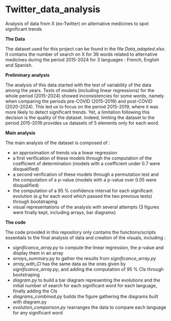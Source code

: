 # Twitter_data_analysis
Analysis of data from X (ex-Twitter) on alternative medicines to spot significant trends

**The Data**

The dataset used for this project can be found in the file *Data_adapted.xlsx*. It contains the number of search on X for 39 words related to alternative medicines during the period 2015-2024 for 3 languages : French, English and Spanish.

**Preliminary analysis**

The analysis of this data started with the test of variability of the data among the years. Tests of models (including linear regressions) for the whole period (2015-2024) showed inconsistencies for some words, namely when comparing the periods pre-COVID (2015-2019) and post-COVID (2020-2024). This led us to focus on the period 2015-2019, where it was more likely to detect significant trends. Yet, a limitation following this decision is the quality of the dataset. Indeed, limiting the dataset to the period 2015-2019 provides us datasets of 5 elements only for each word.

**Main analysis**

The main analysis of the dataset is composed of :
- an approximation of trends via a linear regression
- a first verification of these models through the computation of the coefficient of determination (models with a coefficient under 0.7 were disqualified)
- a second verification of these models through a permutation test and the computation of a p-value (models with a p-value over 0.05 were disqualified)
- the computation of a 95 % confidence interval for each significant evolution (e.g for each word which passed the two previous tests) through bootstraping
- visual representations of the analysis with several attempts (3 figures were finally kept, including arrays, bar diagrams)


**The code**

The code provided in this repository only contains the functions/scripts essentials to the final analysis of data and creation of the visuals, including :
- *significance_array.py* to compute the linear regression, the p-value and display them in an array
- *arrays_summary.py* to gather the results from *significance_array.py*
- *array_with_CI* has the same data as the ones given by *significance_array.py*, and adding the computation of 95 % CIs through bootstraping
- *diagram.py* to build a bar diagram representing the evolutions and the initial number of search for each significant word for each language, finally adding the CIs
- *diagrams_combined.py* builds the figure gathering the diagrams built with diagram.py
- *evolution_comparison.py* rearranges the data to compare each language for any significant word
